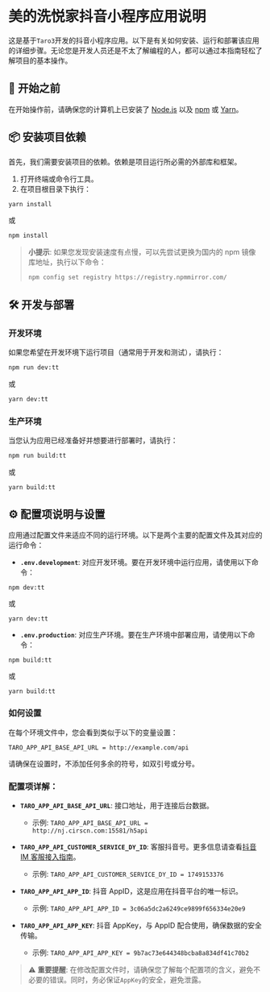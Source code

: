 # 美的洗悦家抖音小程序应用说明

这是基于`Taro3`开发的抖音小程序应用。以下是有关如何安装、运行和部署该应用的详细步骤。无论您是开发人员还是不太了解编程的人，都可以通过本指南轻松了解项目的基本操作。

## 🚀 开始之前

在开始操作前，请确保您的计算机上已安装了 [Node.js](https://nodejs.org/) 以及 [npm](https://www.npmjs.com/) 或 [Yarn](https://yarnpkg.com/)。

## 📦 安装项目依赖

首先，我们需要安装项目的依赖。依赖是项目运行所必需的外部库和框架。

1. 打开终端或命令行工具。
2. 在项目根目录下执行：

```bash
yarn install
```

或

```bash
npm install
```

> **小提示**: 如果您发现安装速度有点慢，可以先尝试更换为国内的 npm 镜像库地址，执行以下命令：
>
> ```bash
> npm config set registry https://registry.npmmirror.com/
> ```

## 🛠 开发与部署

### 开发环境

如果您希望在开发环境下运行项目（通常用于开发和测试），请执行：

```bash
npm run dev:tt
```

或

```bash
yarn dev:tt
```

### 生产环境

当您认为应用已经准备好并想要进行部署时，请执行：

```bash
npm run build:tt
```

或

```bash
yarn build:tt
```

## ⚙️ 配置项说明与设置

应用通过配置文件来适应不同的运行环境。以下是两个主要的配置文件及其对应的运行命令：

- **`.env.development`**: 对应开发环境。要在开发环境中运行应用，请使用以下命令：

```
npm dev:tt
```

或

```
yarn dev:tt
```

- **`.env.production`**: 对应生产环境。要在生产环境中部署应用，请使用以下命令：

```
npm build:tt
```

或

```
yarn build:tt
```

### 如何设置

在每个环境文件中，您会看到类似于以下的变量设置：

```
TARO_APP_API_BASE_API_URL = http://example.com/api
```

请确保在设置时，不添加任何多余的符号，如双引号或分号。

### 配置项详解：

- **`TARO_APP_API_BASE_API_URL`**: 接口地址，用于连接后台数据。

  - 示例: `TARO_APP_API_BASE_API_URL = http://nj.cirscn.com:15581/h5api`

- **`TARO_APP_API_CUSTOMER_SERVICE_DY_ID`**: 客服抖音号。更多信息请查看[抖音 IM 客服接入指南](https://developer.open-douyin.com/docs/resource/zh-CN/mini-app/open-capacity/operation/customer-service/1)。

  - 示例: `TARO_APP_API_CUSTOMER_SERVICE_DY_ID = 1749153376`

- **`TARO_APP_API_APP_ID`**: 抖音 AppID，这是应用在抖音平台的唯一标识。

  - 示例: `TARO_APP_API_APP_ID = 3c06a5dc2a6249ce9899f656334e20e9`

- **`TARO_APP_API_APP_KEY`**: 抖音 AppKey，与 AppID 配合使用，确保数据的安全传输。
  - 示例: `TARO_APP_API_APP_KEY = 9b7ac73e644348bcba8a834df41c70b2`

> ⚠️ **重要提醒**: 在修改配置文件时，请确保您了解每个配置项的含义，避免不必要的错误。同时，务必保证`AppKey`的安全，避免泄露。
